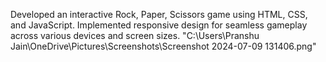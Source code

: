 Developed an interactive Rock, Paper, Scissors game using HTML, CSS, and JavaScript.
Implemented responsive design for seamless gameplay across various devices and screen sizes.
"C:\Users\Pranshu Jain\OneDrive\Pictures\Screenshots\Screenshot 2024-07-09 131406.png"
